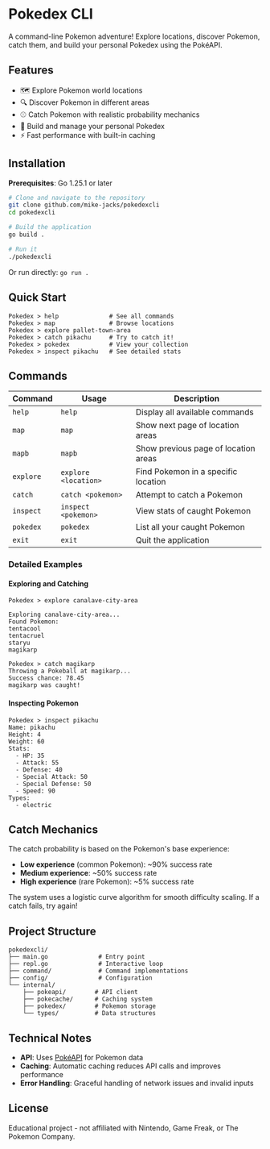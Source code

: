 # Pokedex CLI

A command-line Pokemon adventure! Explore locations, discover Pokemon, catch them, and build your personal Pokedex using the PokéAPI.

## Features

- 🗺️ Explore Pokemon world locations
- 🔍 Discover Pokemon in different areas
- ⚾ Catch Pokemon with realistic probability mechanics
- 📖 Build and manage your personal Pokedex
- ⚡ Fast performance with built-in caching

## Installation

**Prerequisites**: Go 1.25.1 or later

```bash
# Clone and navigate to the repository
git clone github.com/mike-jacks/pokedexcli
cd pokedexcli

# Build the application
go build .

# Run it
./pokedexcli
```

Or run directly: `go run .`

## Quick Start

```
Pokedex > help              # See all commands
Pokedex > map               # Browse locations
Pokedex > explore pallet-town-area
Pokedex > catch pikachu     # Try to catch it!
Pokedex > pokedex           # View your collection
Pokedex > inspect pikachu   # See detailed stats
```

## Commands

| Command   | Usage                | Description                          |
| --------- | -------------------- | ------------------------------------ |
| `help`    | `help`               | Display all available commands       |
| `map`     | `map`                | Show next page of location areas     |
| `mapb`    | `mapb`               | Show previous page of location areas |
| `explore` | `explore <location>` | Find Pokemon in a specific location  |
| `catch`   | `catch <pokemon>`    | Attempt to catch a Pokemon           |
| `inspect` | `inspect <pokemon>`  | View stats of caught Pokemon         |
| `pokedex` | `pokedex`            | List all your caught Pokemon         |
| `exit`    | `exit`               | Quit the application                 |

### Detailed Examples

#### Exploring and Catching

```
Pokedex > explore canalave-city-area

Exploring canalave-city-area...
Found Pokemon:
tentacool
tentacruel
staryu
magikarp

Pokedex > catch magikarp
Throwing a Pokeball at magikarp...
Success chance: 78.45
magikarp was caught!
```

#### Inspecting Pokemon

```
Pokedex > inspect pikachu
Name: pikachu
Height: 4
Weight: 60
Stats:
  - HP: 35
  - Attack: 55
  - Defense: 40
  - Special Attack: 50
  - Special Defense: 50
  - Speed: 90
Types:
  - electric
```

## Catch Mechanics

The catch probability is based on the Pokemon's base experience:

- **Low experience** (common Pokemon): ~90% success rate
- **Medium experience**: ~50% success rate
- **High experience** (rare Pokemon): ~5% success rate

The system uses a logistic curve algorithm for smooth difficulty scaling. If a catch fails, try again!

## Project Structure

```
pokedexcli/
├── main.go              # Entry point
├── repl.go              # Interactive loop
├── command/             # Command implementations
├── config/              # Configuration
└── internal/
    ├── pokeapi/        # API client
    ├── pokecache/      # Caching system
    ├── pokedex/        # Pokemon storage
    └── types/          # Data structures
```

## Technical Notes

- **API**: Uses [PokéAPI](https://pokeapi.co/) for Pokemon data
- **Caching**: Automatic caching reduces API calls and improves performance
- **Error Handling**: Graceful handling of network issues and invalid inputs

## License

Educational project - not affiliated with Nintendo, Game Freak, or The Pokemon Company.
